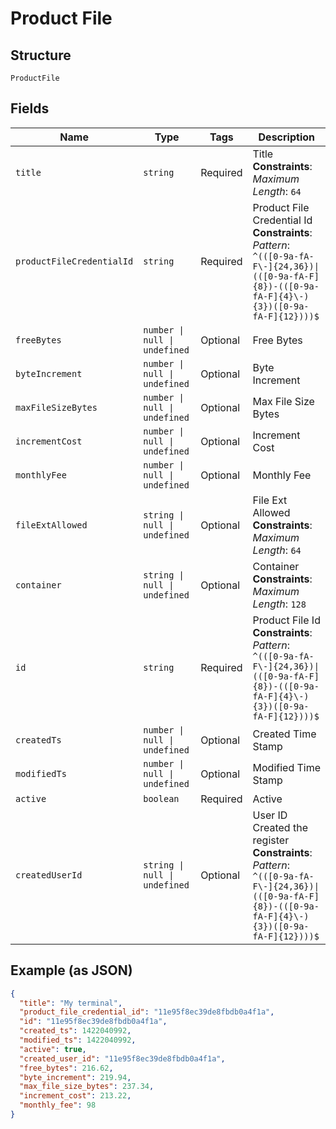 
# Product File

## Structure

`ProductFile`

## Fields

| Name | Type | Tags | Description |
|  --- | --- | --- | --- |
| `title` | `string` | Required | Title<br>**Constraints**: *Maximum Length*: `64` |
| `productFileCredentialId` | `string` | Required | Product File Credential Id<br>**Constraints**: *Pattern*: `^(([0-9a-fA-F\-]{24,36})\|(([0-9a-fA-F]{8})-(([0-9a-fA-F]{4}\-){3})([0-9a-fA-F]{12})))$` |
| `freeBytes` | `number \| null \| undefined` | Optional | Free Bytes |
| `byteIncrement` | `number \| null \| undefined` | Optional | Byte Increment |
| `maxFileSizeBytes` | `number \| null \| undefined` | Optional | Max File Size Bytes |
| `incrementCost` | `number \| null \| undefined` | Optional | Increment Cost |
| `monthlyFee` | `number \| null \| undefined` | Optional | Monthly Fee |
| `fileExtAllowed` | `string \| null \| undefined` | Optional | File Ext Allowed<br>**Constraints**: *Maximum Length*: `64` |
| `container` | `string \| null \| undefined` | Optional | Container<br>**Constraints**: *Maximum Length*: `128` |
| `id` | `string` | Required | Product File Id<br>**Constraints**: *Pattern*: `^(([0-9a-fA-F\-]{24,36})\|(([0-9a-fA-F]{8})-(([0-9a-fA-F]{4}\-){3})([0-9a-fA-F]{12})))$` |
| `createdTs` | `number \| null \| undefined` | Optional | Created Time Stamp |
| `modifiedTs` | `number \| null \| undefined` | Optional | Modified Time Stamp |
| `active` | `boolean` | Required | Active |
| `createdUserId` | `string \| null \| undefined` | Optional | User ID Created the register<br>**Constraints**: *Pattern*: `^(([0-9a-fA-F\-]{24,36})\|(([0-9a-fA-F]{8})-(([0-9a-fA-F]{4}\-){3})([0-9a-fA-F]{12})))$` |

## Example (as JSON)

```json
{
  "title": "My terminal",
  "product_file_credential_id": "11e95f8ec39de8fbdb0a4f1a",
  "id": "11e95f8ec39de8fbdb0a4f1a",
  "created_ts": 1422040992,
  "modified_ts": 1422040992,
  "active": true,
  "created_user_id": "11e95f8ec39de8fbdb0a4f1a",
  "free_bytes": 216.62,
  "byte_increment": 219.94,
  "max_file_size_bytes": 237.34,
  "increment_cost": 213.22,
  "monthly_fee": 98
}
```

